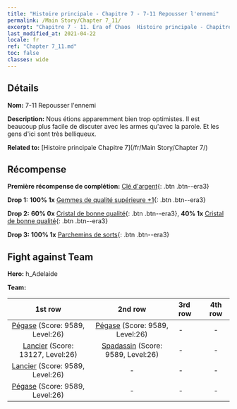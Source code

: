 ```yaml
---
title: "Histoire principale - Chapitre 7 - 7-11 Repousser l'ennemi"
permalink: /Main Story/Chapter 7_11/
excerpt: "Chapitre 7 - 11. Era of Chaos  Histoire principale - Chapitre 7_11. 7-11 Repousser l'ennemi"
last_modified_at: 2021-04-22
locale: fr
ref: "Chapter 7_11.md"
toc: false
classes: wide
---
```


## Détails

 **Nom:** 7-11 Repousser l'ennemi

 **Description:** Nous étions apparemment bien trop optimistes. Il est beaucoup plus facile de discuter avec les armes qu'avec la parole. Et les gens d'ici sont très belliqueux.

 **Related to:** [Histoire principale Chapitre 7](/fr/Main Story/Chapter 7/)

## Récompense

 **Première récompense de complétion:** [Clé d'argent](/ItemsFR/con_693/){: .btn .btn--era3}

 **Drop 1:** **100% 1x** [Gemmes de qualité supérieure +1](/ItemsFR/mat_23/){: .btn .btn--era3}

 **Drop 2:** **60% 0x** [Cristal de bonne qualité](/ItemsFR/mat_17/){: .btn .btn--era3}, **40% 1x** [Cristal de bonne qualité](/ItemsFR/mat_17/){: .btn .btn--era3}

 **Drop 3:** **100% 1x** [Parchemins de sorts](/ItemsFR/con_694/){: .btn .btn--era3}


## Fight against Team
 **Hero:** h_Adelaide

 **Team:**


  | 1st row | 2nd row | 3rd row | 4th row |
  |:----:|:----:|:----|:----:|
  | [Pégase](/fr/units/Pegasus/) (Score: 9589, Level:26)  | [Pégase](/fr/units/Pegasus/) (Score: 9589, Level:26)  | - | - |
  | [Lancier](/fr/units/Pikeman/) (Score: 13127, Level:26)  | [Spadassin](/fr/units/Swordsman/) (Score: 9589, Level:26)  | - | - |
  | [Lancier](/fr/units/Pikeman/) (Score: 9589, Level:26)  | - | - | - |
  | [Pégase](/fr/units/Pegasus/) (Score: 9589, Level:26)  | - | - | - |


